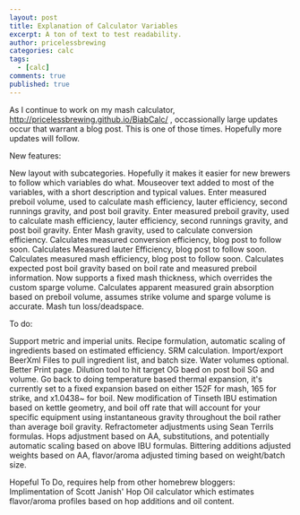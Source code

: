 ```yaml
---
layout: post
title: Explanation of Calculator Variables
excerpt: A ton of text to test readability.
author: pricelessbrewing
categories: calc
tags: 
  - [calc]
comments: true
published: true
---
```

As I continue to work on my mash calculator, http://pricelessbrewing.github.io/BiabCalc/ , occassionally large updates occur that warrant a blog post. This is one of those times. Hopefully more updates will follow. 

New features:

  New layout with subcategories. Hopefully it makes it easier for new brewers to follow which variables do what. 
   Mouseover text added to most of the variables, with a short description and typical values.
  Enter measured preboil volume, used to calculate mash efficiency, lauter efficiency, second runnings gravity, and post boil gravity.
  Enter measured preboil gravity, used to calculate mash efficiency, lauter efficiency, second runnings gravity, and post boil gravity.
  Enter Mash gravity, used to calculate conversion efficiency.
  Calculates measured conversion efficiency, blog post to follow soon.
  Calculates Measured lauter Efficiency, blog post to follow soon.
  Calculates measured mash efficiency, blog post to follow soon.
  Calculates expected post boil gravity based on boil rate and measured preboil information.
  Now supports a fixed mash thickness, which overrides the custom sparge volume.
  Calculates apparent measured grain absorption based on preboil volume, assumes strike volume and sparge volume is accurate.
  Mash tun loss/deadspace.

To do:

  Support metric and imperial units.
  Recipe formulation, automatic scaling of ingredients based on estimated efficiency.
  SRM calculation.
  Import/export BeerXml Files to pull ingredient list, and batch size. Water volumes optional.
  Better Print page.
  Dilution tool to hit target OG baed on post boil SG and volume.
  Go back to doing temperature based thermal expansion, it's currently set to a fixed expansion based on either 152F for mash, 165 for strike, and x1.0438~ for boil.
  New modification of Tinseth IBU estimation based on kettle geometry, and boil off rate that will account for your specific equipment using instantaneous gravity throughout the boil rather than average boil gravity.
  Refractometer adjustments using Sean Terrils formulas.
  Hops adjustment based on AA, substitutions, and potentially automatic scaling based on above IBU formulas. Bittering additions adjusted weights based on AA, flavor/aroma adjusted timing based on weight/batch size.

Hopeful To Do, requires help from other homebrew bloggers:
  Implimentation of Scott Janish' Hop Oil calculator which estimates flavor/aroma profiles based on hop additions and oil content.
